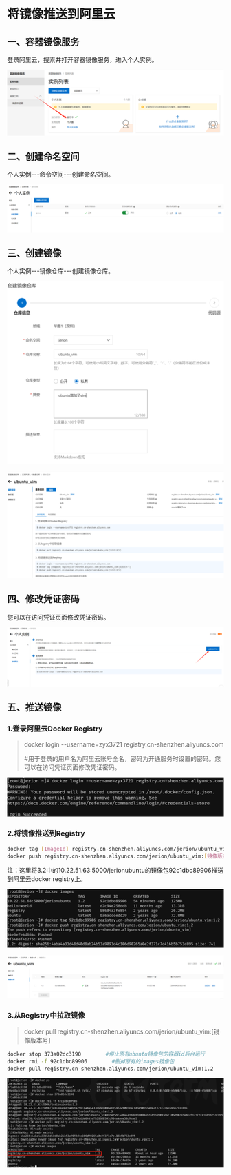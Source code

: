 # 将镜像推送到阿里云



##  **一、容器镜像服务**

登录阿里云，搜索并打开容器镜像服务，进入个人实例。

![image-20240426000311684](https://raw.githubusercontent.com/zyx3721/Picbed/main/blog-images/2024/04/26/389bc69d3560ccb396dfa0f52f54406b-image-20240426000311684-57b895.png)



## **二、创建命名空间**

个人实例---命令空间---创建命名空间。

![image-20240426000417806](https://raw.githubusercontent.com/zyx3721/Picbed/main/blog-images/2024/04/26/458ccd25a5d2f3268279dd71f1263b2d-image-20240426000417806-15fa7d.png)



## **三、创建镜像**

个人实例---镜像仓库---创建镜像仓库。

![image-20240426001941522](https://raw.githubusercontent.com/zyx3721/Picbed/main/blog-images/2024/04/26/5ff030cd652844ff177bb11871842717-image-20240426001941522-11a84d.png)



![image-20240426001954813](https://raw.githubusercontent.com/zyx3721/Picbed/main/blog-images/2024/04/26/135868a33c5dddad7031584e35d8d61e-image-20240426001954813-41c65b.png)





## **四、修改凭证密码**

您可以在访问凭证页面修改凭证密码。

![image-20240426000628234](https://raw.githubusercontent.com/zyx3721/Picbed/main/blog-images/2024/04/26/a2a66771f14b419a48d01ea5f4036b7d-image-20240426000628234-49795b.png)





## **五、推送镜像**

### **1.登录阿里云Docker Registry**

> docker login --username=zyx3721 registry.cn-shenzhen.aliyuncs.com
>
> \#用于登录的用户名为阿里云账号全名，密码为开通服务时设置的密码。您可以在访问凭证页面修改凭证密码。
>

![image-20240426000735925](https://raw.githubusercontent.com/zyx3721/Picbed/main/blog-images/2024/04/26/ae3b7a7b18efc3aa67fba63f42b9c834-image-20240426000735925-dff9f6.png)

### **2.将镜像推送到Registry**

```bash
docker tag [ImageId] registry.cn-shenzhen.aliyuncs.com/jerion/ubuntu_vim:[镜像版本号]
docker push registry.cn-shenzhen.aliyuncs.com/jerion/ubuntu_vim:[镜像版本号]
```

注：这里将3.2中的10.22.51.63:5000/jerionubuntu的镜像包92c1dbc89906推送到阿里云docker registry上。

![image-20240426001632286](https://raw.githubusercontent.com/zyx3721/Picbed/main/blog-images/2024/04/26/8b1f0b82ced91bb260b5464a52802a70-image-20240426001632286-f6fc7d.png)

![image-20240426002122748](https://raw.githubusercontent.com/zyx3721/Picbed/main/blog-images/2024/04/26/ad9fabf8d68240bb7b6057e6aa656b1f-image-20240426002122748-a8f7c5.png)

### **3.从Registry中拉取镜像**

> docker pull registry.cn-shenzhen.aliyuncs.com/jerion/ubuntu_vim:[镜像版本号]
>

```bash
docker stop 373a02dc3190        #停止原有ubuntu镜像包的容器id后台运行
docker rmi -f 92c1dbc89906        #删掉原有的images镜像包
docker pull registry.cn-shenzhen.aliyuncs.com/jerion/ubuntu_vim:1.2    #重新下载
```

![image-20240426002931311](https://raw.githubusercontent.com/zyx3721/Picbed/main/blog-images/2024/04/26/d2590984b20a6a47f461f72055947532-image-20240426002931311-898a6b.png)
